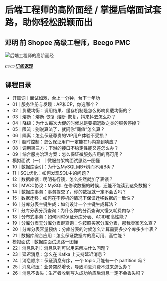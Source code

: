 后端工程师的高阶面经 / 掌握后端面试套路，助你轻松脱颖而出
==============================

邓明 **前 Shopee 高级工程师，Beego PMC**
-------------------------------

![后端工程师的高阶面经](https://www.geekgay.com/storage/geek/geek_abd5423d66d1abbf4bdaaab5814a522e.jpg)  
  
👉👉[**订阅返现**](https://time.geekbang.org/column/intro/100551601?code=6mWN1XWm5odEBZZk4vBAXW-XBoDbbVE%2FJevcn7VGISw%3D "后端工程师的高阶面经")  
  
课程目录
----

  
  
- 开篇词｜面试如戏，台上一分钟，台下十年功
- 01｜服务注册与发现：AP和CP，你选哪个？
- 02｜负载均衡：调用结果、缓存机制是怎么影响负载均衡的？
- 03｜熔断：熔断-恢复-熔断-恢复，抖来抖去怎么办？
- 04｜降级：为什么每次大促的时候总是要把退款之类的服务停掉？
- 05｜限流：别说算法了，就问你“阈值”怎么算？
- 06｜隔离：怎么保证尊贵的VIP用户体验不受损？
- 07｜超时控制：怎么保证用户一定能在1s内拿到响应？
- 08｜调用第三方：下游的接口不稳定性能又差怎么办？
- 09｜综合服务治理方案：怎么保证微服务应用的高可用？
- 模拟面试（一）｜微服务架构面试思路一图懂
- 10｜数据库索引：为什么MySQL用B+树而不用B树？
- 11｜SQL优化：如何发现SQL中的问题？
- 12｜数据库锁：明明有行锁，怎么突然就加了表锁？
- 13｜MVCC协议：MySQL 在修改数据的时候，还能不能读到这条数据？
- 14｜数据库事务：事务提交了，你的数据就一定不会丢吗？
- 15｜数据迁移：如何在不停机的情况下保证迁移数据的一致性？
- 16｜分库分表主键生成：如何设计一个主键生成算法？
- 17｜分库分表分页查询：为什么你的分页查询又慢又耗费内存？
- 18｜分布式事务：如何同时保证分库分表、ACID和高性能？
- 19｜分库分表无分库分表键查询：你按照买家分库分表，那我卖家怎么查？
- 20｜分库分表容量预估：分库分表的时候怎么计算需要多少个库多少个表？
- 21｜数据库综合应用：怎么保证数据库的高可用、高性能？
- 模拟面试｜数据库面试思路一图懂
- 22｜消息队列：消息队列可以用来解决什么问题？
- 23｜延迟消息：怎么在 Kafka 上支持延迟消息？
- 24｜消息顺序：保证消息有序，一个 topic 只能有一个 partition 吗？
- 25｜消息积压：业务突然增长，导致消息消费不过来怎么办？
- 26｜消息不丢失：生产者收到写入成功响应后消息一定不会丢失吗？